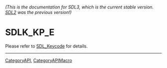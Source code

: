 ###### (This is the documentation for SDL3, which is the current stable version. [SDL2](https://wiki.libsdl.org/SDL2/) was the previous version!)
# SDLK_KP_E

Please refer to [SDL_Keycode](SDL_Keycode) for details.

----
[CategoryAPI](CategoryAPI), [CategoryAPIMacro](CategoryAPIMacro)

